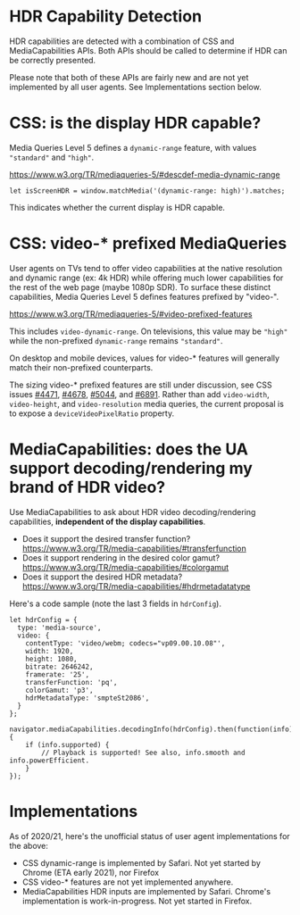 # HDR Capability Detection

HDR capabilities are detected with a combination of CSS and MediaCapabilities APIs.  Both APIs should be called to determine if HDR can be correctly presented.

Please note that both of these APIs are fairly new and are not yet implemented by all user agents. See Implementations section below.

# CSS: is the display HDR capable?

Media Queries Level 5 defines a `dynamic-range` feature, with values `"standard"`  and `"high"`.

https://www.w3.org/TR/mediaqueries-5/#descdef-media-dynamic-range

```
let isScreenHDR = window.matchMedia('(dynamic-range: high)').matches;
```

This indicates whether the current display is HDR capable.

# CSS: video-* prefixed MediaQueries

User agents on TVs tend to offer video capabilities at the native resolution and dynamic range (ex: 4k HDR) while offering much lower capabilities for the rest of the web page (maybe 1080p SDR). To surface these distinct capabilities, Media Queries Level 5 defines features prefixed by "video-".

https://www.w3.org/TR/mediaqueries-5/#video-prefixed-features

This includes `video-dynamic-range`. On televisions, this value may be `"high"` while the non-prefixed `dynamic-range` remains `"standard"`.

On desktop and mobile devices, values for video-* features will generally match their non-prefixed counterparts.

The sizing video-* prefixed features are still under discussion, see CSS issues [#4471](https://github.com/w3c/csswg-drafts/issues/4471), [#4678](https://github.com/w3c/csswg-drafts/pull/4678), [#5044](https://github.com/w3c/csswg-drafts/issues/5044), and [#6891](https://github.com/w3c/csswg-drafts/issues/6891). Rather than add `video-width`, `video-height`, and `video-resolution` media queries, the current proposal is to expose a `deviceVideoPixelRatio` property.

# MediaCapabilities: does the UA support decoding/rendering my brand of HDR video?

Use MediaCapabilities to ask about HDR video decoding/rendering capabilities, **independent of the display capabilities**.
* Does it support the desired transfer function? https://www.w3.org/TR/media-capabilities/#transferfunction
* Does it support rendering in the desired color gamut? https://www.w3.org/TR/media-capabilities/#colorgamut
* Does it support the desired HDR metadata? https://www.w3.org/TR/media-capabilities/#hdrmetadatatype

Here's a code sample (note the last 3 fields in `hdrConfig`).
```
let hdrConfig = {
  type: 'media-source',
  video: {
    contentType: 'video/webm; codecs="vp09.00.10.08"',
    width: 1920,
    height: 1080,
    bitrate: 2646242,
    framerate: '25',
    transferFunction: 'pq',
    colorGamut: 'p3',
    hdrMetadataType: 'smpteSt2086',
  }
};

navigator.mediaCapabilities.decodingInfo(hdrConfig).then(function(info) {
	if (info.supported) {
		// Playback is supported! See also, info.smooth and info.powerEfficient.
	}
});
```

# Implementations

As of 2020/21, here's the unofficial status of user agent implementations for the above:
* CSS dynamic-range is implemented by Safari. Not yet started by Chrome (ETA early 2021), nor Firefox
* CSS video-* features are not yet implemented anywhere.
* MediaCapabilities HDR inputs are implemented by Safari. Chrome's implementation is work-in-progress. Not yet started in Firefox.
